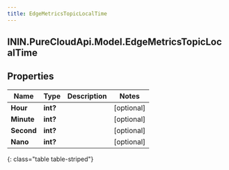 ```yaml
---
title: EdgeMetricsTopicLocalTime
---
```

## ININ.PureCloudApi.Model.EdgeMetricsTopicLocalTime

## Properties

|Name | Type | Description | Notes|
|------------ | ------------- | ------------- | -------------|
| **Hour** | **int?** |  | [optional] |
| **Minute** | **int?** |  | [optional] |
| **Second** | **int?** |  | [optional] |
| **Nano** | **int?** |  | [optional] |
{: class="table table-striped"}


